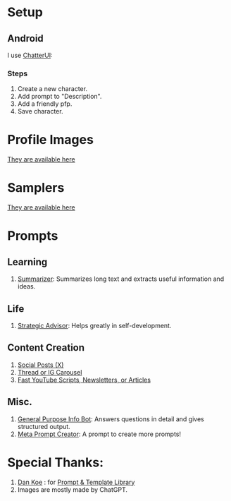 # Setup
## Android
I use [ChatterUI](https://github.com/Vali-98/ChatterUI):
### Steps
1. Create a new character.
2. Add prompt to "Description".
3. Add a friendly pfp.
4. Save character.

# Profile Images
[They are available here](images/)

# Samplers
[They are available here](samplers/)

# Prompts
## Learning
1. [Summarizer](learn/summarizer): Summarizes long text and extracts useful information and ideas.

## Life
1. [Strategic Advisor](life/advisor): Helps greatly in self-development.

## Content Creation
1. [Social Posts (X)](content/twitter)
2. [Thread or IG Carousel](content/thread)
3. [Fast YouTube Scripts, Newsletters, or Articles](content/newsletter)

## Misc.
1. [General Purpose Info Bot](misc/infobot): Answers questions in detail and gives structured output.
2. [Meta Prompt Creator](misc/prompter): A prompt to create more prompts!

# Special Thanks:
1. [Dan Koe](https://thedankoe.com/) : for [Prompt & Template Library](https://stan.store/thedankoe/p/prompt-library)
2. Images are mostly made by ChatGPT.
